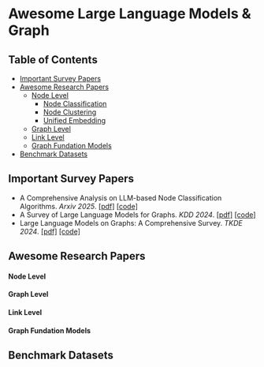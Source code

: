 # Awesome Large Language Models & Graph

## Table of Contents
- [Important Survey Papers](#Important-Survey-Papers)
- [Awesome Research Papers](#Awesome-Research-Papers)
  - [Node Level](#Node-Level)
    - [Node Classification](#Node-Classification)
    - [Node Clustering](#Node-Clustering)
    - [Unified Embedding](#Unified-Embedding)
  - [Graph Level](#Graph-Level)
  - [Link Level](#Link-Level)
  - [Graph Fundation Models](#Graph-Fundation-Models)
- [Benchmark Datasets](#Benchmark-Datasets)



## Important Survey Papers
- A Comprehensive Analysis on LLM-based Node Classification Algorithms. *Arxiv 2025*. [[pdf]](https://arxiv.org/pdf/2502.00829) [[code]](https://llmnodebed.github.io/)
- A Survey of Large Language Models for Graphs. *KDD 2024*. [[pdf]](https://arxiv.org/pdf/2405.08011) [[code]](https://github.com/HKUDS/Awesome-LLM4Graph-Papers)
- Large Language Models on Graphs: A Comprehensive Survey. *TKDE 2024*. [[pdf]](https://arxiv.org/abs/2312.02783) [[code]](https://github.com/PeterGriffinJin/Awesome-Language-Model-on-Graphs)

## Awesome Research Papers

#### Node Level
#### Graph Level
#### Link Level
#### Graph Fundation Models

## Benchmark Datasets
